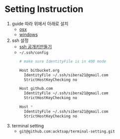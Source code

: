 # Setting Instruction

1. guide 따라 위에서 아래로 설치
    - [osx](./osx.md)
    - [windows](./windows.md)
2. ssh 설정
    - [ssh 공개키만들기](https://git-scm.com/book/ko/v2/Git-서버-SSH-공개키-만들기)
    - `~/.ssh/config`
      ```sh
      # make sure IdentityFile is in 400 mode
      
      Host bitbucket.org
        IdentityFile ~/.ssh/sibera21@gmail.com
        StrictHostKeyChecking no
      
      Host github.com
        IdentityFile ~/.ssh/sibera21@gmail.com
        StrictHostKeyChecking no
      
      Host *
        IdentityFile ~/.ssh/sibera21@gmail.com
        StrictHostKeyChecking no
      ```
3. terminal setting
   - `git@github.com:acktsap/terminal-setting.git`